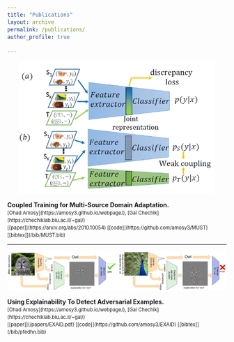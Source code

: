 ```yaml
---
title: "Publications"
layout: archive
permalink: /publications/
author_profile: true

---
```


<p align="center">
  <img src="/assets/images/MUST.PNG" width="450" />
</p>
<b>Coupled Training for Multi-Source Domain Adaptation.</b>
<br>
<span style="font-size:.8em;">
[Ohad Amosy](https://amosy3.github.io/webpage/), 
[Gal Chechik](https://chechiklab.biu.ac.il/~gal/)
<br>
[[paper]](https://arxiv.org/abs/2010.10054) 
[[code]](https://github.com/amosy3/MUST)
[[bibtex]](/bib/MUST.bib)
</span>

---

<p align="center">
  <img src="/assets/images/EXAID.PNG" width="550" />
</p>
<b>Using Explainability To Detect Adversarial Examples.</b>
<br>
<span style="font-size:.8em;">
[Ohad Amosy](https://amosy3.github.io/webpage/), 
[Gal Chechik](https://chechiklab.biu.ac.il/~gal/)
<br>
[[paper]](/papers/EXAID.pdf) 
[[code]](https://github.com/amosy3/EXAID)
[[bibtex]](/bib/pfedhn.bib)
</span>
